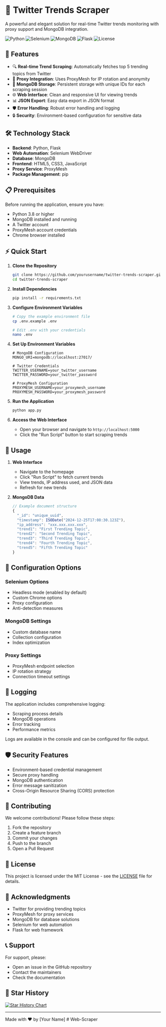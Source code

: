 # 🌟 Twitter Trends Scraper

A powerful and elegant solution for real-time Twitter trends monitoring with proxy support and MongoDB integration.

![Python](https://img.shields.io/badge/Python-3.8%2B-blue)
![Selenium](https://img.shields.io/badge/Selenium-4.15.2-green)
![MongoDB](https://img.shields.io/badge/MongoDB-Latest-brightgreen)
![Flask](https://img.shields.io/badge/Flask-3.0.0-lightgrey)
![License](https://img.shields.io/badge/License-MIT-yellow)

## 🚀 Features

- 🔍 **Real-time Trend Scraping**: Automatically fetches top 5 trending topics from Twitter
- 🔄 **Proxy Integration**: Uses ProxyMesh for IP rotation and anonymity
- 💾 **MongoDB Storage**: Persistent storage with unique IDs for each scraping session
- 🌐 **Web Interface**: Clean and responsive UI for viewing trends
- 📊 **JSON Export**: Easy data export in JSON format
- 🛡️ **Error Handling**: Robust error handling and logging
- 🔒 **Security**: Environment-based configuration for sensitive data

## 🛠️ Technology Stack

- **Backend**: Python, Flask
- **Web Automation**: Selenium WebDriver
- **Database**: MongoDB
- **Frontend**: HTML5, CSS3, JavaScript
- **Proxy Service**: ProxyMesh
- **Package Management**: pip

## 📋 Prerequisites

Before running the application, ensure you have:

- Python 3.8 or higher
- MongoDB installed and running
- A Twitter account
- ProxyMesh account credentials
- Chrome browser installed

## ⚡ Quick Start

1. **Clone the Repository**
   ```bash
   git clone https://github.com/yourusername/twitter-trends-scraper.git
   cd twitter-trends-scraper
   ```

2. **Install Dependencies**
   ```bash
   pip install -r requirements.txt
   ```

3. **Configure Environment Variables**
   ```bash
   # Copy the example environment file
   cp .env.example .env
   
   # Edit .env with your credentials
   nano .env
   ```

4. **Set Up Environment Variables**
   ```env
   # MongoDB Configuration
   MONGO_URI=mongodb://localhost:27017/

   # Twitter Credentials
   TWITTER_USERNAME=your_twitter_username
   TWITTER_PASSWORD=your_twitter_password

   # ProxyMesh Configuration
   PROXYMESH_USERNAME=your_proxymesh_username
   PROXYMESH_PASSWORD=your_proxymesh_password
   ```

5. **Run the Application**
   ```bash
   python app.py
   ```

6. **Access the Web Interface**
   - Open your browser and navigate to `http://localhost:5000`
   - Click the "Run Script" button to start scraping trends

## 🎯 Usage

1. **Web Interface**
   - Navigate to the homepage
   - Click "Run Script" to fetch current trends
   - View trends, IP address used, and JSON data
   - Refresh for new trends

2. **MongoDB Data**
   ```javascript
   // Example document structure
   {
     "_id": "unique_uuid",
     "timestamp": ISODate("2024-12-25T17:08:30.123Z"),
     "ip_address": "xxx.xxx.xxx.xxx",
     "trend1": "First Trending Topic",
     "trend2": "Second Trending Topic",
     "trend3": "Third Trending Topic",
     "trend4": "Fourth Trending Topic",
     "trend5": "Fifth Trending Topic"
   }
   ```

## 🔧 Configuration Options

### Selenium Options
- Headless mode (enabled by default)
- Custom Chrome options
- Proxy configuration
- Anti-detection measures

### MongoDB Settings
- Custom database name
- Collection configuration
- Index optimization

### Proxy Settings
- ProxyMesh endpoint selection
- IP rotation strategy
- Connection timeout settings

## 📝 Logging

The application includes comprehensive logging:
- Scraping process details
- MongoDB operations
- Error tracking
- Performance metrics

Logs are available in the console and can be configured for file output.

## 🛡️ Security Features

- Environment-based credential management
- Secure proxy handling
- MongoDB authentication
- Error message sanitization
- Cross-Origin Resource Sharing (CORS) protection

## 🤝 Contributing

We welcome contributions! Please follow these steps:

1. Fork the repository
2. Create a feature branch
3. Commit your changes
4. Push to the branch
5. Open a Pull Request

## 📄 License

This project is licensed under the MIT License - see the [LICENSE](LICENSE) file for details.

## 🙏 Acknowledgments

- Twitter for providing trending topics
- ProxyMesh for proxy services
- MongoDB for database solutions
- Selenium for web automation
- Flask for web framework

## 📞 Support

For support, please:
- Open an issue in the GitHub repository
- Contact the maintainers
- Check the documentation

## 🌟 Star History

[![Star History Chart](https://api.star-history.com/svg?repos=yourusername/twitter-trends-scraper&type=Date)](https://star-history.com/#yourusername/twitter-trends-scraper&Date)

---
Made with ❤️ by [Your Name]
#   W e b - S c r a p e r  
 
